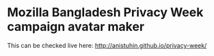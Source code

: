 # Mozilla Bangladesh Privacy Week campaign avatar maker

This can be checked live here: http://anistuhin.github.io/privacy-week/
